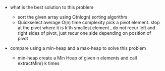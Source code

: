 - what is the best solution to this problem
  - sort the given array using O(nlogn) sorting algorithm 
  - Quickselect average O(n) time complexity pick a  pivot element.
  stop at the pivot where it is k'th smallest element , do not recur left and right sides of pivot,
  just recur one side depending on position of pivot
  
- compare using a min-heap and a max-heap to solve this problem 
  - min-heap create a Min Heap of given n elements and call extractMin() k times
